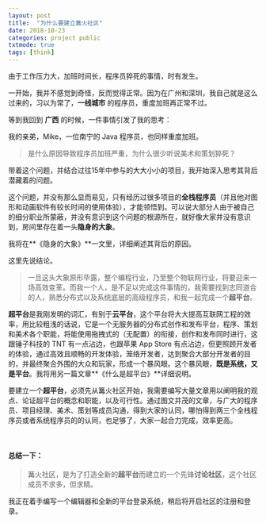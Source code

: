 ```yaml
---
layout: post
title:  "为什么要建立篝火社区"
date: 2018-10-23
categories: project public
txtmode: true
tags: [think]
---
```


由于工作压力大，加班时间长，程序员猝死的事情，时有发生。

一开始，我并不感觉到奇怪，反而觉得正常。因为在广州和深圳，我自己就是这么过来的，习以为常了，**一线城市** 的程序员，重度加班再正常不过。

等到我回到 **广西** 的时候，一件事情引发了我的思考： 

我的亲弟，Mike，一位南宁的 Java 程序员，也同样重度加班。

>是什么原因导致程序员加班严重，为什么很少听说美术和策划猝死？

带着这个问题，并结合过往15年中参与的大大小小的项目，我开始深入思考其背后潜藏着的问题。

这个问题，并没有那么显而易见，只有经历过很多项目的**全栈程序员**（并且他对图形和动画软件有较长时间的使用体验），才能领悟到。可以说大部分人由于被自己的细分职业所蒙蔽，并没有意识到这个问题的根源所在，就好像大家并没有意识到，房间里存在着一头**隐身的大象**。

我将在**《隐身的大象》**一文里，详细阐述其背后的原因。

这里先说结论。

>一旦这头大象原形毕露，整个编程行业，乃至整个物联网行业，将要迎来一场高效变革。而我一个人，是不足以完成这件事情的，我需要找到志同道合的人，熟悉分布式以及系统底层的高级程序员，和我一起完成一个**超平台**。

**超平台**是我刚发明的词汇，有别于**云平台**，这个平台将大大提高互联网工程的效率，用比较粗浅的话说，它是一个无服务器的分布式创作和发布平台，程序、策划和美术各个职能，将能使用拖拽式的（无配置）的衔接，创作和发布同时进行，这跟锤子科技的 TNT 有一点沾边，也跟苹果 App Store 有点沾边，但更照顾开发者的体验，通过高效且顺畅的开发体验，笼络开发者，达到聚合大部分开发者的目的，并最终聚合外围的大众和玩家，形成一个暴风眼。这个暴风眼，**既是系统，又是平台**。我将用另一篇文章**《什么是超平台》**详细说明。

要建立一个**超平台**，必须先从篝火社区开始，我需要编写大量文章用以阐明我的观点、论证超平台的概念和职能，以及可行性。通过图文并茂的文章，与广大的程序员、项目经理、美术、策划等成员沟通，得到大家的认同，哪怕得到两三个全栈程序员或者系统程序员的的认同，也足够了，大家一起合力完成，效率更高。

<br>

#### 总结一下：

>篝火社区，是为了打造全新的**超平台**而建立的一个先锋**讨论社区**，这个社区成员不求多，但求精。

我正在着手编写一个编辑器和全新的平台登录系统，稍后将开启社区的注册和登录。